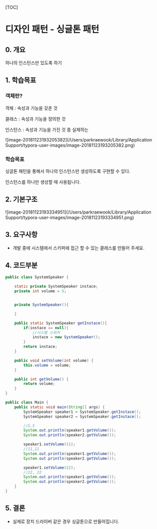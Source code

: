 [TOC]

# 디자인 패턴 - 싱글톤 패턴

## 0. 개요

하나의 인스턴스만 있도록 하기

## 1. 학습목표

### 객체란?

객체 : 속성과 기능을 갖춘 것

클래스 : 속성과 기능을 정의한 것

인스턴스 : 속성과 기능을 가진 것 중 실제하는 

![image-20181123193205382](/Users/parkraewook/Library/Application Support/typora-user-images/image-20181123193205382.png)



### 학습목표

싱글톤 패턴을 통해서 하나의 인스턴스만 생성하도록 구현할 수 있다.

인스턴스를 하나만 생성할 때 사용됩니다.



## 2. 기본구조

![image-20181123193334951](/Users/parkraewook/Library/Application Support/typora-user-images/image-20181123193334951.png)



## 3. 요구사항

* 개발 중에 시스템에서 스키퍼에 접근 할 수 있는 클래스를 만들어 주세요.



## 4. 코드부분

```java
public class SystemSpeaker {

    static private SystemSpeaker instace;
    private int volume = 5;


    private SystemSpeaker(){

    }

    public static SystemSpeaker getInstace(){
        if(instace == null){
            //시스템 스피커
            instace = new SystemSpeaker();
        }
        return instace;
    }

    public void setVolume(int volume) {
        this.volume = volume;
    }

    public int getVolume() {
        return volume;
    }
}
```

```java
public class Main {
    public static void main(String[] args) {
        SystemSpeaker speaker1 = SystemSpeaker.getInstace();
        SystemSpeaker speaker2 = SystemSpeaker.getInstace();

        //5,5
        System.out.println(speaker1.getVolume());
        System.out.println(speaker2.getVolume());

        speaker1.setVolume(11);
        //11,11
        System.out.println(speaker1.getVolume());
        System.out.println(speaker2.getVolume());

        speaker1.setVolume(22);
        //22, 22
        System.out.println(speaker1.getVolume());
        System.out.println(speaker2.getVolume());
    }
}

```



## 5. 결론

* 실제로 장치 드라이버 같은 경우 싱글톤으로 만들어집니다.